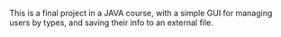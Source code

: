 This is a final project in a JAVA course, with a simple GUI for managing users by types, and saving their info to an external file.
